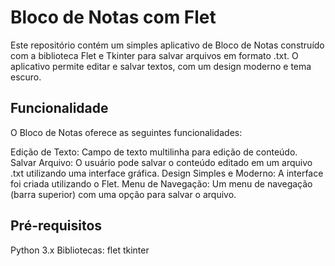 # Bloco de Notas com Flet
Este repositório contém um simples aplicativo de Bloco de Notas construído com a biblioteca Flet e Tkinter para salvar arquivos em formato .txt. O aplicativo permite editar e salvar textos, com um design moderno e tema escuro.

## Funcionalidade
O Bloco de Notas oferece as seguintes funcionalidades:

Edição de Texto: Campo de texto multilinha para edição de conteúdo.
Salvar Arquivo: O usuário pode salvar o conteúdo editado em um arquivo .txt utilizando uma interface gráfica.
Design Simples e Moderno: A interface foi criada utilizando o Flet.
Menu de Navegação: Um menu de navegação (barra superior) com uma opção para salvar o arquivo.

## Pré-requisitos
Python 3.x
Bibliotecas:
flet
tkinter
